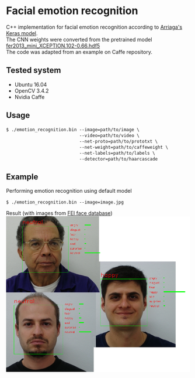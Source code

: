 # Facial emotion recognition

C++ implementation for facial emotion recognition according to [Arriaga's Keras model](https://github.com/oarriaga/face_classification).  
The CNN weights were converted from the pretrained model [fer2013_mini_XCEPTION.102-0.66.hdf5](https://github.com/oarriaga/face_classification/blob/master/trained_models/emotion_models/fer2013_mini_XCEPTION.102-0.66.hdf5)  
The code was adapted from an example on Caffe repository.

## Tested system
* Ubuntu 16.04
* OpenCV 3.4.2
* Nvidia Caffe

## Usage
```
$ ./emotion_recognition.bin --image=path/to/image \
                            --video=path/to/video \
                            --net-proto=path/to/prototxt \
                            --net-weight=path/to/caffeweight \
                            --net-labels=path/to/labels \
                            --detector=path/to/haarcascade
```

## Example
Performing emotion recognition using default model
```
$ ./emotion_recognition.bin --image=image.jpg
```

Result (with images from [FEI face database](https://fei.edu.br/~cet/facedatabase.html))
<img src="result.png">
